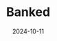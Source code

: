 ---  
layout: startup_page  
title: "Banked"  
id: "banked.com"  
permalink: "/bankedbanked.com10112024/"  
website: "https://banked.com"  
funding_round: ""  
funding_amount: ""  
investors: "Bank of America, Edenred Capital Partner, Acrew"  
about: "Banked is an online payments startup offering account-to-account (A2A) payment solutions. Its platform facilitates pay-by-bank options, providing an alternative to traditional card payments. Banked operates across the UK, EU, Australia, and the US, emphasizing a single platform approach for global reach."  
markets: "Fintech"  
hq: "London, England, United Kingdom"  
founded_year: "2018"  
linkedin: "https://www.linkedin.com/company/banked-limited"  
twitter: "https://twitter.com/wearebanked"  
instagram: ""  
facebook: "https://www.facebook.com/100078740304337"  
crunchbase: "https://www.crunchbase.com/organization/banked"  
pitchbook: "https://pitchbook.com/profiles/company/234776-08"  

date_display: "11-Oct-2024"  
date: "2024-10-11"

# SEO Optimization  
meta_title: "Banked"  
meta_description: "Banked, Banked is an online payments startup offering account-to-account (A2A) payment solutions. Its platform facilitates pay-by-bank options, providing an a..."  
meta_keywords: "Banked, Fintech,  funding"  
canonical_url: "https://startup.projectstartups.com/bankedbanked.com10112024/"  
---